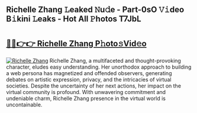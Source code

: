 ## Richelle Zhang 𝙻eaked 𝙽u𝚍e - Part-0sO 𝚅𝚒deo B𝚒kini 𝙻eaks - Hot All 𝙿hotos T7JbL

# <h2><a href="http://ld0ad7h.urlbe.top/?page=Richelle+Zhang">🔗🔗👉👉 Richelle Zhang P𝚑oto𝚜Vid𝚎o</a></h2>

[![Richelle Zhang](https://i.imgur.com/eBuTRDB.gif)](http://ld0ad7h.urlbe.top/?page=Richelle+Zhang)
Richelle Zhang, a multifaceted and thought-provoking character, eludes easy understanding. Her unorthodox approach to building a web persona has magnetized and offended observers, generating debates on artistic expression, privacy, and the intricacies of virtual societies. Despite the uncertainty of her next actions, her impact on the virtual community is profound. With unwavering commitment and undeniable charm, Richelle Zhang presence in the virtual world is uncontainable.
